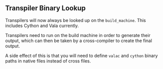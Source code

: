 ## Transpiler Binary Lookup

Transpilers will now always be looked up on the `build_machine`. This includes
Cython and Vala currently.

Transpilers need to run on the build machine in order to generate their output,
which can then be taken by a cross-compiler to create the final output.

A side effect of this is that you will need to define `valac` and `cython`
binary paths in native files instead of cross files.
